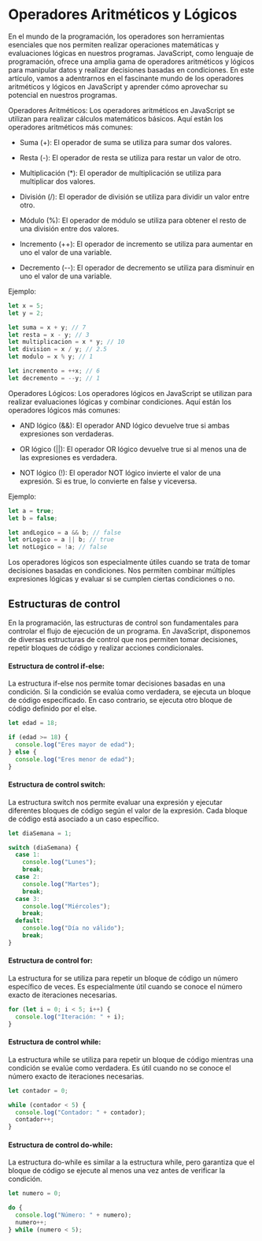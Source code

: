 # Operadores Aritméticos y Lógicos

En el mundo de la programación, los operadores son herramientas esenciales que nos permiten realizar operaciones matemáticas y evaluaciones lógicas en nuestros programas. JavaScript, como lenguaje de programación, ofrece una amplia gama de operadores aritméticos y lógicos para manipular datos y realizar decisiones basadas en condiciones. En este artículo, vamos a adentrarnos en el fascinante mundo de los operadores aritméticos y lógicos en JavaScript y aprender cómo aprovechar su potencial en nuestros programas.

Operadores Aritméticos:
Los operadores aritméticos en JavaScript se utilizan para realizar cálculos matemáticos básicos. Aquí están los operadores aritméticos más comunes:

* Suma (+): El operador de suma se utiliza para sumar dos valores.

* Resta (-): El operador de resta se utiliza para restar un valor de otro.

* Multiplicación (*): El operador de multiplicación se utiliza para multiplicar dos valores.

* División (/): El operador de división se utiliza para dividir un valor entre otro.

* Módulo (%): El operador de módulo se utiliza para obtener el resto de una división entre dos valores.

* Incremento (++): El operador de incremento se utiliza para aumentar en uno el valor de una variable.

* Decremento (--): El operador de decremento se utiliza para disminuir en uno el valor de una variable.

Ejemplo:


``` javascript
let x = 5;
let y = 2;

let suma = x + y; // 7
let resta = x - y; // 3
let multiplicacion = x * y; // 10
let division = x / y; // 2.5
let modulo = x % y; // 1

let incremento = ++x; // 6
let decremento = --y; // 1
``` 

Operadores Lógicos:
Los operadores lógicos en JavaScript se utilizan para realizar evaluaciones lógicas y combinar condiciones. Aquí están los operadores lógicos más comunes:

* AND lógico (&&): El operador AND lógico devuelve true si ambas expresiones son verdaderas.

* OR lógico (||): El operador OR lógico devuelve true si al menos una de las expresiones es verdadera.

* NOT lógico (!): El operador NOT lógico invierte el valor de una expresión. Si es true, lo convierte en false y viceversa.

Ejemplo:


``` javascript
let a = true;
let b = false;

let andLogico = a && b; // false
let orLogico = a || b; // true
let notLogico = !a; // false
``` 

Los operadores lógicos son especialmente útiles cuando se trata de tomar decisiones basadas en condiciones. Nos permiten combinar múltiples expresiones lógicas y evaluar si se cumplen ciertas condiciones o no.

## Estructuras de control

En la programación, las estructuras de control son fundamentales para controlar el flujo de ejecución de un programa. En JavaScript, disponemos de diversas estructuras de control que nos permiten tomar decisiones, repetir bloques de código y realizar acciones condicionales.

#### Estructura de control if-else:
La estructura if-else nos permite tomar decisiones basadas en una condición. Si la condición se evalúa como verdadera, se ejecuta un bloque de código especificado. En caso contrario, se ejecuta otro bloque de código definido por el else.

``` javascript
let edad = 18;

if (edad >= 18) {
  console.log("Eres mayor de edad");
} else {
  console.log("Eres menor de edad");
}
``` 

#### Estructura de control switch:
La estructura switch nos permite evaluar una expresión y ejecutar diferentes bloques de código según el valor de la expresión. Cada bloque de código está asociado a un caso específico.


``` javascript
let diaSemana = 1;

switch (diaSemana) {
  case 1:
    console.log("Lunes");
    break;
  case 2:
    console.log("Martes");
    break;
  case 3:
    console.log("Miércoles");
    break;
  default:
    console.log("Día no válido");
    break;
}
``` 

#### Estructura de control for:
La estructura for se utiliza para repetir un bloque de código un número específico de veces. Es especialmente útil cuando se conoce el número exacto de iteraciones necesarias.

``` javascript
for (let i = 0; i < 5; i++) {
  console.log("Iteración: " + i);
}
``` 


#### Estructura de control while:
La estructura while se utiliza para repetir un bloque de código mientras una condición se evalúe como verdadera. Es útil cuando no se conoce el número exacto de iteraciones necesarias.


``` javascript
let contador = 0;

while (contador < 5) {
  console.log("Contador: " + contador);
  contador++;
}
``` 


#### Estructura de control do-while:
La estructura do-while es similar a la estructura while, pero garantiza que el bloque de código se ejecute al menos una vez antes de verificar la condición.

``` javascript
let numero = 0;

do {
  console.log("Número: " + numero);
  numero++;
} while (numero < 5);
```
